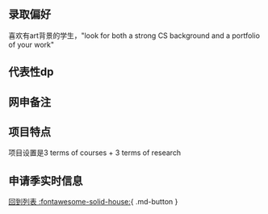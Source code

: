 ## 录取偏好

喜欢有art背景的学生，"look for both a strong CS background and a portfolio of your work"

## 代表性dp

## 网申备注

## 项目特点

项目设置是3 terms of courses + 3 terms of research

## 申请季实时信息

[回到列表 :fontawesome-solid-house:](选校梯度.md){ .md-button }